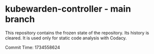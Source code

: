 # kubewarden-controller - main branch

This repository contains the frozen state of the repository.
Its history is cleared. It is used only for static code
analysis with Codacy.

Commit Time: 1734558624